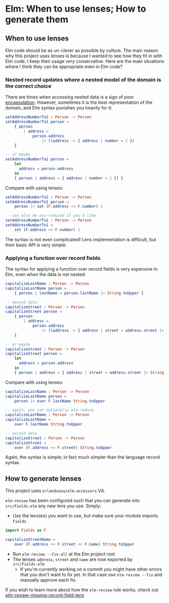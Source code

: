 # Elm: When to use lenses; How to generate them

## When to use lenses

Elm code should be as un-clever as possible by culture. The main reason why this
project uses lenses is because I wanted to see how they fit in with Elm code.
I keep their usage *very* conservative. Here are the main situations where
I think they can be appropriate even in Elm code?

### Nested record updates where a nested model of the domain is the correct choice

There are times when accessing nested data is a sign of poor
[encapsulation](./docs/Elm_encapsulation_best_practices.md). However, sometimes
it is the best representation of the domain, and Elm syntax punishes you heavily
for it:

```elm
setAddressNumberTo1 : Person -> Person
setAddressNumberTo1 person =
    { person
        | address =
            person.address
                |> (\address -> { address | number = 1 })
    }

-- or maybe
setAddressNumberTo1 person =
    let
      address = person.address
    in
    { person | address = { address | number = 1 }) }
```

Compare with using lenses:

```elm
setAddressNumberTo1 : Person -> Person
setAddressNumberTo1 person =
    person |> set (F.address << F.number) 1

-- can also be eta-reduced if you'd like
setAddressNumberTo1 : Person -> Person
setAddressNumberTo1 =
    set (F.address << F.number) 1
```

The syntax is not even complicated! Lens implementation is difficult, but their basic API is very simple.

### Applying a function over record fields

The syntax for applying a function over record fields is very expensive in Elm, even when the data is not nested:

```elm
capitalizeLastName : Person -> Person
capitalizeLastName person =
    { person | lastName = person.lastName |> String.toUpper }

-- nested data
capitalizeStreet : Person -> Person
capitalizeStreet person =
    { person
        | address =
            person.address
                |> (\address -> { address | street = address.street |> String.toUpper })
    }

-- or maybe
capitalizeStreet : Person -> Person
capitalizeStreet person =
    let
      address = person.address
    in
    { person | address = { address | street = address.street |> String.toUpper }) }
```

Compare with using lenses:

```elm
capitalizeLastName : Person -> Person
capitalizeLastName person =
    person |> over F.lastName String.toUpper

-- again, you can optionally eta-reduce
capitalizeLastName : Person -> Person
capitalizeLastName =
    over F.lastName String.toUpper

-- nested data
capitalizeStreet : Person -> Person
capitalizeStreet =
    over (F.address << F.street) String.toUpper
```

Again, the syntax is simple; in fact much simpler than the language record syntax.

## How to generate lenses

This project uses `erlandsona/elm-accessors` V4.

`elm-review` has been configured such that you can generate into `src/Fields.elm` any new lens you use. Simply:

- Use the lens(es) you want to use, but make sure your module imports `Fields`

```elm
import Fields as F

capitalizeStreetName =
    over (F.address << F.street << F.name) String.toUpper
```

- Run `elm-review --fix-all` at the Elm project root
- The lenses `address`, `street` and `name` are now exported by `src/Fields.elm`
    - If you're currently working on a commit you might have other errors that
      you don't want to fix yet. In that case use `elm-review --fix` and
      manually approve each fix.

If you wish to learn more about how the `elm-review` rule works, check out
[elm-review-missing-record-field-lens](https://package.elm-lang.org/packages/lue-bird/elm-review-missing-record-field-lens/2.1.0/)
